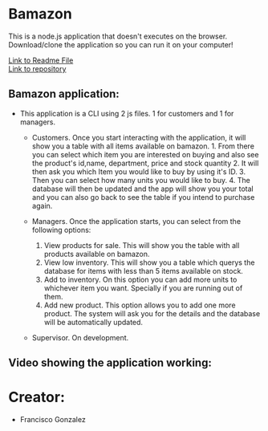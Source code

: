 # Bamazon


This is a node.js application that doesn't executes on the browser.
Download/clone the application so you can run it on your computer!


<a href="https://github.com/lugof/bamazon/blob/master/README.md">Link to Readme File</a>   
<a href="https://github.com/lugof/bamazon">Link to repository</a>   


## Bamazon application:

* This application is a CLI using 2 js files. 1 for customers and  1 for managers.

    * Customers. Once you start interacting with the application, it will show you a table with all items available on bamazon.
           1.  From there you can select which item you are interested on buying and also see the product's id,name, department, price and stock quantity
           2. It will then ask you which Item you would like to buy by using it's ID.
           3. Then you can select how many units you would like to buy.
           4. The database will then be updated and the app will show you your total and you can also go back to see the table if you intend to purchase again.


    * Managers. Once the application starts, you can select from the following options:
        1. View products for sale. This will show you the table with all products available on bamazon.
        2. View low inventory. This will show you a table which querys the database for items with less than 5 items available on stock.
        3. Add to inventory. On this option you can add more units to whichever item you want. Specially if you are running out of them.
        4. Add new product. This option allows you to add one more product. The system will ask you for the details and the database will be automatically updated.        


    * Supervisor. On development.
    

   
## Video showing the application working:

 


# Creator:
* Francisco Gonzalez
